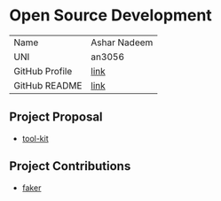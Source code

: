 # Open Source Development

|                |                                                                        |
| :------------- | :--------------------------------------------------------------------- |
| Name           | Ashar Nadeem                                                           |
| UNI            | an3056                                                                 |
| GitHub Profile | [link](https://github.com/asharnadeem)                                 |
| GitHub README  | [link](https://github.com/asharnadeem/asharnadeem/blob/main/README.md) |

## Project Proposal

- [tool-kit](./projects/typescript/tool-kit.md)

## Project Contributions

- [faker](./projects/python/faker.md)
